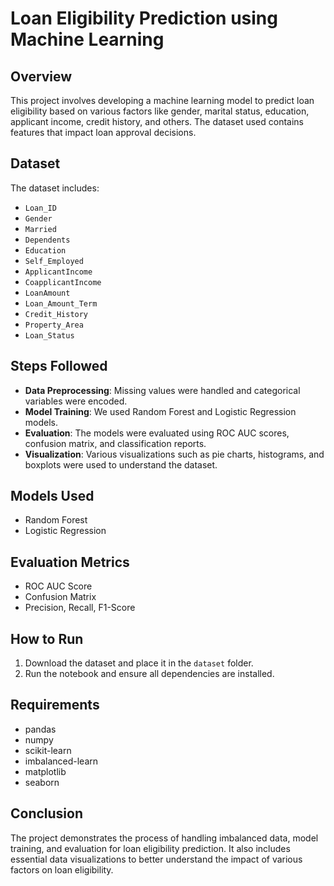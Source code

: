 # Loan Eligibility Prediction using Machine Learning

## Overview
This project involves developing a machine learning model to predict loan eligibility based on various factors like gender, marital status, education, applicant income, credit history, and others. The dataset used contains features that impact loan approval decisions.

## Dataset
The dataset includes:
- `Loan_ID`
- `Gender`
- `Married`
- `Dependents`
- `Education`
- `Self_Employed`
- `ApplicantIncome`
- `CoapplicantIncome`
- `LoanAmount`
- `Loan_Amount_Term`
- `Credit_History`
- `Property_Area`
- `Loan_Status`

## Steps Followed
- **Data Preprocessing**: Missing values were handled and categorical variables were encoded.
- **Model Training**: We used Random Forest and Logistic Regression models.
- **Evaluation**: The models were evaluated using ROC AUC scores, confusion matrix, and classification reports.
- **Visualization**: Various visualizations such as pie charts, histograms, and boxplots were used to understand the dataset.

## Models Used
- Random Forest
- Logistic Regression

## Evaluation Metrics
- ROC AUC Score
- Confusion Matrix
- Precision, Recall, F1-Score

## How to Run
1. Download the dataset and place it in the `dataset` folder.
2. Run the notebook and ensure all dependencies are installed.

## Requirements
- pandas
- numpy
- scikit-learn
- imbalanced-learn
- matplotlib
- seaborn

## Conclusion
The project demonstrates the process of handling imbalanced data, model training, and evaluation for loan eligibility prediction. It also includes essential data visualizations to better understand the impact of various factors on loan eligibility.
